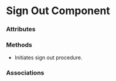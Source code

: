 # Sign Out Component

### Attributes

### Methods

- Initiates sign out procedure.

### Associations
